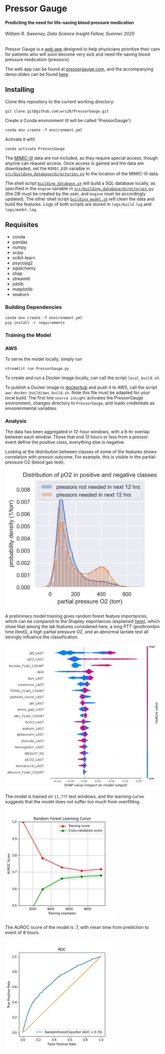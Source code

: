 # Pressor Gauge

#### Predicting the need for life-saving blood pressure medication

###### William R. Sweeney, Data Science Insight Fellow, Summer 2020

Pressor Gauge is a [web app](http://pressorgauge.com) designed to help physicians prioritize their care for patients who will soon become very sick and need life-saving blood pressure medication (pressors).

The web app can be found at [pressorgauge.com](http://pressorgauge.com), and the accompanying demo slides can be found [here](https://docs.google.com/presentation/d/1O2QuISdaB0OOj7BF372qH_N30NvK4DMR628YFlL2-XE/edit?usp=sharing).


## Installing

Clone this repository to the current working directory:
````
git clone git@github.com:wrs28/PressorGauge.git
````

Create a Conda environment (it will be called 'PressorGauge'):
````
conda env create -f environment.yml
````

Activate it with
````
conda activate PressorGauge
````

The [MIMIC-III](https://mimic.physionet.org) data are not included, as they require special access, though anyone can request access.
Once access is gained and the data are downloaded, set the `MIMIC_DIR` variable in [`src/building_database/directories.py`](https://github.com/wrs28/PressorGauge/blob/master/src/building_database/directories.py) to the location of the MIMIC-III data.


The shell script [`building_database.sh`](https://github.com/wrs28/PressorGauge/blob/master/build_databases.sh) will build a SQL database locally, as specified in the `engine` variable in [`src/building_database/directories.py`](https://github.com/wrs28/PressorGauge/blob/master/src/building_database/directories.py) (the DB must be created by the user, and `engine` must be accordingly updated).
The other shell script [`building_model.sh`](https://github.com/wrs28/PressorGauge/blob/master/build_model.sh) will clean the data and build the features.
Logs of both scripts are stored in `logs/build.log` and `logs/model.log`.


## Requisites

- conda
- pandas
- numpy
- scipy
- scikit-learn
- psycopg2
- sqlalchemy
- shap
- streamlit
- joblib
- matplotlib
- seaborn


### Building Dependencies

````
conda env create -f environment.yml
pip install -r requirements
````


### Training the Model


### AWS

To serve the model locally, simply run
````
streamlit run PressorGauge.py
````

To create and run a Docker image locally, can call the script `local_build.sh`.

To publish a Docker image to [dockerhub](https://hub.docker.com) and push it to AWS, call the script `aws-docker-build/aws_build.sh`.
Note this file must be adapted for your local build.
The first line `source insight` activates the PressorGauge environment, changes directory to `PressorGauge`, and loads credentials as enviorenmental variables.


### Analysis

The data has been aggregated in 12-hour windows, with a 6-hr overlap between each window.
Those that end 12 hours or less from a pressor event define the positive class, everything else is negative.

Looking at the distribution between classes of some of the features shows correlation with pressor outcome.
For example, this is visible in the partial-pressure O2 (blood gas test):

![pO2 distributions](https://github.com/wrs28/PressorGauge/blob/master/images/pO2_dist.png)


A preliminary model training gives random forest feature importances, which can be compared to the Shapley importances (explained [here](https://github.com/slundberg/shap)), which show that among the lab features considered here, a long PTT (prothrombin time [test]), a high partial pressure O2, and an abnormal lactate test all strongly influence the classification.

![Shapley importances](https://github.com/wrs28/PressorGauge/blob/master/images/random_forest_shapley.png)

The model is trained on `11_777` test windows, and the learning curve suggests that the model does not suffer too much from overfitting.

![Random Forest Learning Curve](https://github.com/wrs28/PressorGauge/blob/master/images/random_forest_learning_curve.png)

The AUROC score of the model is .7, with mean time from prediction to event of 8 hours.

![Random Forest ROC curve](https://github.com/wrs28/PressorGauge/blob/master/images/random_forest_roc.png)
